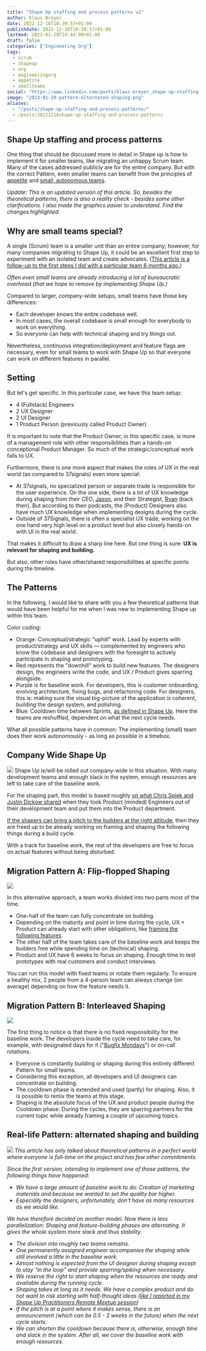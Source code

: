 ```yaml
---
title: "Shape Up staffing and process patterns v2"
author: Klaus Breyer
date: 2022-12-16T10:39:57+01:00
publishdate: 2022-12-16T10:39:57+01:00
lastmod: 2023-01-20T14:44:00+01:00
draft: false
categories: ["Engineering Org"]
tags:
  - scrum
  - shapeup
  - org
  - engineeringorg
  - appetite
  - smallteams
social: "https://www.linkedin.com/posts/klaus-breyer_shape-up-staffing-and-process-patterns-activity-7009455007359979520-8ekP"
image: "2023-01-20-pattern-alternated-shaping.png"
aliases:
  - "/posts/shape-up-staffing-and-process-patterns/"
  - /posts/20221216shape-up-staffing-and-process-patterns
---
```


## Shape Up staffing and process patterns

One thing that should be discussed more in detail in Shape up is how to implement it for smaller teams, like migrating an unhappy Scrum team. Many of the cases addressed publicly are for the entire company. But with the correct Pattern, even smaller teams can benefit from the principles of [appetite][1] and [small, autonomous teams][2].

_Update: This is an updated version of this article. So, besides the theoretical patterns, there is also a reality check - besides some other clarifications. I also made the graphics easier to understand. Find the changes highlighted_.

## Why are small teams special?

A single (Scrum) team is a smaller unit than an entire company; however, for many companies migrating to Shape Up, it could be an excellent first step to experiment with an isolated team and create advocates. ([This article is a follow-up to the first steps I did with a particular team 6 months ago.][3])

_Often even small teams are already introducing a lot of bureaucratic overhead (that we hope to remove by implementing Shape Up.)_

Compared to larger, company-wide setups, small teams have those key differences:

- Each developer knows the entire codebase well.
- In most cases, the overall codebase is small enough for everybody to work on everything.
- So everyone can help with technical shaping and try things out.

Nevertheless, continuous integration/deployment and feature flags are necessary, even for small teams to work with Shape Up so that everyone can work on different features in parallel.

## Setting

But let's get specific. In this particular case, we have this team setup:

- 4 (Fullstack) Engineers
- 2 UX Designer
- 2 UI Designer
- 1 Product Person (previously called Product Owner)

It is important to note that the Product Owner, in this specific case, is more of a management role with other responsibilities than a hands-on conceptional Product Manager. So much of the strategic/conceptual work falls to UX.

Furthermore, there is one more aspect that makes the roles of UX in the real world (as compared to 37signals) even more special:

- At 37signals, no specialized person or separate trade is responsible for the user experience. On the one side, there is a lot of UX knowledge during shaping from their CEO, [Jason][4], and their Strategist, [Ryan][5] (back then). But according to their podcasts, the (Product) Designers also have much UX knowledge when implementing designs during the cycle.
- Outside of 37Signals, there is often a specialist UX trade, working on the one hand very high level on a product level but also closely hands-on with UI in the real world.

That makes it difficult to draw a sharp line here. But one thing is sure: **UX is relevant for shaping and building.**

But also, other roles have other/shared responsibilities at specific points during the timeline.

## The Patterns

In the following, I would like to share with you a few theoretical patterns that would have been helpful for me when I was new to implementing Shape up within this team.

Color coding:

- Orange: Conceptual/strategic "uphill" work. Lead by experts with product/strategy and UX skills — complemented by engineers who know the codebase and designers with the foresight to actively participate in shaping and prototyping.
- Red represents the "downhill" work to build new features. The designers design, the engineers write the code, and UX / Product gives sparring alongside.
- Purple is for baseline work. For developers, this is customer onboarding, evolving architecture, fixing bugs, and refactoring code. For designers, this is: making sure the visual big-picture of the application is coherent, building the design system, and polishing.
- Blue: Cooldown time between Sprints, [as defined in Shape Up][6]. Here the teams are reshuffled, dependent on what the next cycle needs.

What all possible patterns have in common: The implementing (small) team does their work autonomously - as long as possible in a timebox.

## Company Wide Shape Up

![](2023-01-20-pattern-company-wide.svg)
Shape Up is/will be rolled out company-wide in this situation. With many development teams and enough slack in the system, enough resources are left to take care of the baseline work.

For the shaping part, this model is based roughly [on what Chris Spiek and Justin Dickow shared][7] when they took Product (minded) Engineers out of their development team and put them into the Product department.

[If the shapers can bring a pitch to the builders at the right altitude][8], then they are freed up to be already working on framing and shaping the following things during a build cycle.

With a track for baseline work, the rest of the developers are free to focus on actual features without being disturbed.

## Migration Pattern A: Flip-flopped Shaping

![](2023-01-20-pattern-flip-flopped-shaping.svg)

In this alternative approach, a team works divided into two parts most of the time.

- One-half of the team can fully concentrate on building.
- Depending on the maturity and point in time during the cycle, UX + Product can already start with other obligations, like [framing the following features][9].
- The other half of the team takes care of the baseline work and keeps the builders free while spending time on (technical) shaping.
- Product and UX have 6 weeks to focus on shaping. Enough time to test prototypes with real customers and conduct interviews.

You can run this model with fixed teams or rotate them regularly. To ensure a healthy mix, 2 people from a 4-person team can always change (on average) depending on how the feature needs it.

## Migration Pattern B: Interleaved Shaping

![](2023-01-20-pattern-interleaved-shaping.svg)

The first thing to notice is that there is no fixed responsibility for the baseline work. The developers inside the cycle need to take care, for example, with designated days for it ("[Bugfix Mondays][10]") or on-call rotations.

- Everyone is constantly building or shaping during this entirely different Pattern for small teams.
- Considering this exception, all developers and UI designers can concentrate on building.
- The cooldown phase is extended and used (partly) for shaping. Also, it is possible to remix the teams at this stage.
- Shaping is the absolute focus of the UX and product people during the Cooldown phase. During the cycles, they are sparring partners for the current topic while already framing a couple of upcoming topics.

## Real-life Pattern: alternated shaping and building

![](2023-01-20-pattern-alternated-shaping.svg)
_This article has only talked about theoretical patterns in a perfect world where everyone is full-time on the project and has few other commitments._

_Since the first version, intending to implement one of those patterns, the following things have happened:_

- _We have a large amount of baseline work to do: Creation of marketing materials and because we wanted to set the quality bar higher._
- _Especially the designers, unfortunately, don't have as many resources as we would like._

_We have therefore decided on another model. Now there is less parallelization: Shaping and feature-building phases are alternating. It gives the whole system more slack and thus stability._

- _The division into roughly two teams remains._
- _One permanently assigned engineer accompanies the shaping while still involved a little in the baseline work._
- _Almost nothing is expected from the UI designer during shaping except to stay "in the loop" and provide sparring/spiking when necessary._
- _We reserve the right to start shaping when the resources are ready and available during the running cycle._
- _Shaping takes at long as it needs. We have a complex product and do not want to risk starting with half-thought ideas ([like I reported in my Shape Up Practitioners Remote Meetup session][11])_
- _If the pitch is at a point where it makes sense, there is an announcement (which can be 0.5 - 2 weeks in the future) when the next cycle starts._
- _We can shorten the cooldown because there is, otherwise, enough time and slack in the system. After all, we cover the baseline work with enough resources._

[1]: https://basecamp.com/shapeup/1.2-chapter-03#setting-the-appetite
[2]: https://basecamp.com/shapeup/0.3-chapter-01#making-teams-responsible
[3]: https://v01.io/2022/09/23/shape-up-track-for-scrum-or-how-to-experiment-with-the-process/
[4]: https://world.hey.com/jason
[5]: https://feltpresence.com/
[6]: https://basecamp.com/shapeup/2.2-chapter-08#cool-down
[7]: https://www.youtube.com/watch?v=cZF_zV2iby4
[8]: https://basecamp.com/shapeup/1.5-chapter-06
[9]: https://world.hey.com/rjs/20-framing-2f64ddca
[10]: https://www.youtube.com/watch?v=CtcSwlvIIuo
[11]: https://www.youtube.com/watch?v=XEnrFbR2qso

